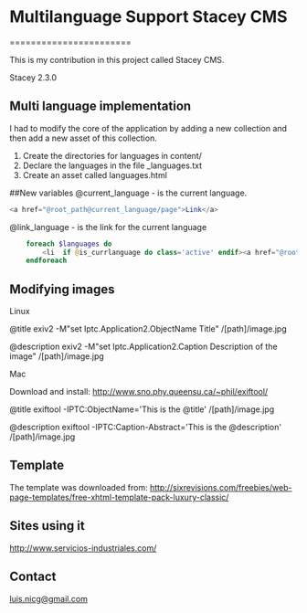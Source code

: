 # Multilanguage Support Stacey CMS 
=======================

This is my contribution in this project called Stacey CMS.

Stacey 2.3.0

## Multi language implementation

I had to modify the core of the application by adding a new collection and then add a new asset of this collection.

1. Create the directories for languages in content/
2. Declare the languages in the file _languages.txt
3. Create an asset called languages.html


##New variables
@current_language - is the current language.
````php
<a href="@root_path@current_language/page">Link</a>
````

@link_language - is the link for the current language
````php
	foreach $languages do
		<li  if @is_currlanguage do class='active' endif><a href="@root_path@lang_url@link_language">@lenguage</a></li>
	endforeach
````

## Modifying images

Linux

@title
exiv2 -M"set Iptc.Application2.ObjectName Title" /[path]/image.jpg

@description
exiv2 -M"set Iptc.Application2.Caption Description of the image" /[path]/image.jpg

Mac

Download and install: http://www.sno.phy.queensu.ca/~phil/exiftool/

@title
exiftool -IPTC:ObjectName='This is the @title' /[path]/image.jpg

@description
exiftool -IPTC:Caption-Abstract='This is the @description' /[path]/image.jpg

## Template

The template was downloaded from: http://sixrevisions.com/freebies/web-page-templates/free-xhtml-template-pack-luxury-classic/

## Sites using it

http://www.servicios-industriales.com/

## Contact

luis.nicg@gmail.com

